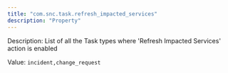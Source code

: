 ```yaml
---
title: "com.snc.task.refresh_impacted_services"
description: "Property"
---
```


Description: List of all the Task types where 'Refresh Impacted Services' action is enabled

Value: `incident,change_request`